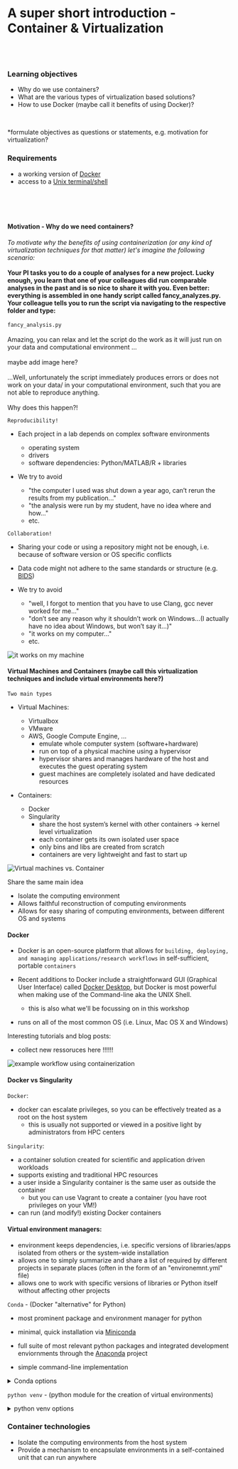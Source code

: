 # A super short introduction - Container & Virtualization

<br>
<br>

### Learning objectives

- Why do we use containers?
- What are the various types of virtualization based solutions?
- How to use Docker (maybe call it benefits of using Docker)?

<br>

*formulate objectives as questions or statements, e.g. motivation for virtualization?

### Requirements
- a working version of [Docker](https://docs.docker.com/get-docker/)
- access to a [Unix terminal/shell](https://en.wikipedia.org/wiki/Unix_shell)

<br>
<br>



<br>

#### Motivation - Why do we need containers?

*To motivate why the benefits of using containerization (or any kind of virtualization techniques for that matter) let's imagine the following scenario:*
<br>
<br>
**Your PI tasks you to do a couple of analyses for a new project. Lucky enough, you learn that one of your colleagues did run comparable analyses in the past and is so nice to share it with you. Even better: everything is assembled in one handy script called fancy_analyzes.py.
Your colleague tells you to run the script via navigating to the respective folder and type:**
<br>
<br> 
`fancy_analysis.py` 
<br>
<br>
Amazing, you can relax and let the script do the work as it will just run on your data and computational environment …
<br>
<br>
maybe add image here?
<br>
<br>
...Well, unfortunately the script immediately produces errors or does not work on your data/ in your computational environment, such that you are not able to reproduce anything. 
<br>
<br>
Why does this happen?! 

`Reproducibility!`

- Each project in a lab depends on complex software environments
    - operating system
    - drivers
    - software dependencies: Python/MATLAB/R + libraries


- We try to avoid
    - "the computer I used was shut down a year ago, can’t rerun the results from my publication..."
    - "the analysis were run by my student, have no idea where and how..." 
    - etc.


`Collaboration!`

- Sharing your code or using a repository might not be enough, i.e. because of software version or OS specific conflicts
- Data code might not adhere to the same standards or structure (e.g. [BIDS](https://bids.neuroimaging.io/))

- We try to avoid

    - "well, I forgot to mention that you have to use Clang, gcc never worked for me..."
    - "don’t see any reason why it shouldn’t work on Windows...(I actually have no idea about Windows, but won’t say it...)"
    - "it works on my computer..."
    - etc.

![it works on my machine](/static/It_works_on_my_machine.png)

#### Virtual Machines and Containers (maybe call this virtualization techniques and include virtual environments here?)

`Two main types`

- Virtual Machines:
    - Virtualbox
    - VMware
    - AWS, Google Compute Engine, ...
        - emulate whole computer system (software+hardware)
        - run on top of a physical machine using a hypervisor
        - hypervisor shares and manages hardware of the host and executes the guest operating system
        - guest machines are completely isolated and have dedicated resources
    

- Containers:
    - Docker
    - Singularity 
        - share the host system’s kernel with other containers
            → kernel level virtualization
        - each container gets its own isolated user space
        - only bins and libs are created from scratch
        - containers are very lightweight and fast to start up

![Virtual machines vs. Container](/static/VM_vs_Container.png)
        

Share the same main idea

- Isolate the computing environment
- Allows faithful reconstruction of computing environments
- Allows for easy sharing of computing environments, between different OS and systems


#### Docker

- Docker is an open-source platform that allows for `building, deploying, and managing applications/research workflows` in self-sufficient, portable `containers`

- Recent additions to Docker include a straightforward GUI (Graphical User Interface) called [Docker Desktop](https://docs.docker.com/desktop/use-desktop/), but Docker is most powerful when making use of the Command-line aka the UNIX Shell.
    -  this is also what we'll be focussing on in this workshop

- runs on all of the most common OS (i.e. Linux, Mac OS X and Windows)

Interesting tutorials and blog posts:

- collect new ressoruces here !!!!!!

![example workflow using containerization](/static/Container_workflow.png)



#### Docker vs Singularity

`Docker`:
- docker can escalate privileges, so you can be effectively treated as a root on the host system
    - this is usually not supported or viewed in a positive light by administrators from HPC centers


`Singularity`:

- a container solution created for scientific and application driven workloads
- supports existing and traditional HPC resources
- a user inside a Singularity container is the same user as outside the container
  - but you can use Vagrant to create a container (you have root privileges on your VM!)
- can run (and modify!) existing Docker containers


#### Virtual environment managers:

- environment keeps dependencies, i.e. specific versions of libraries/apps isolated from others or the system-wide installation
- allows one to simply summarize and share a list of required by different projects in separate places (often in the form of an  "environemnt.yml" file)
- allows one to work with specific versions of libraries or Python itself without affecting other projects

`Conda` - (Docker "alternative" for Python)

- most prominent package and environment manager for python

- minimal, quick installation via [Miniconda](https://docs.anaconda.com/free/miniconda/index.html)
- full suite of most relevant python packages and integrated development enviornments through the [Anaconda](https://www.anaconda.com/) project

- simple command-line implementation

<details>
<summary>Conda options</summary>

```

  # Updating conda
  conda update conda
  # List available Python version
  conda search "^python$"
  # Creating a Python 3.6 environment
  conda create -n python3.6_test python=3.6
  # Install directly some packages while creating a new environment
  conda create -n python3.6_anaconda python=3.6 anaconda
  # Installing additional packages
  conda install -n python3.6_test scipy
  # Remove unused packages and caches
  conda clean -tipsy
  # Activating the environment
  source activate python3.6_test
  # Deactivating the environment
  source deactivate python3.6_test
  # Remove conda environment
  conda remove --name python3.6_test --all

```
</details>



`python venv` - (python module for the creation of virtual environments)

<details>
<summary>python venv options</summary>

![python venv manual](/static/python_venv.png)

</details>


### Container technologies

- Isolate the computing environments from the host system
- Provide a mechanism to encapsulate environments in a self-contained unit that can run anywhere





